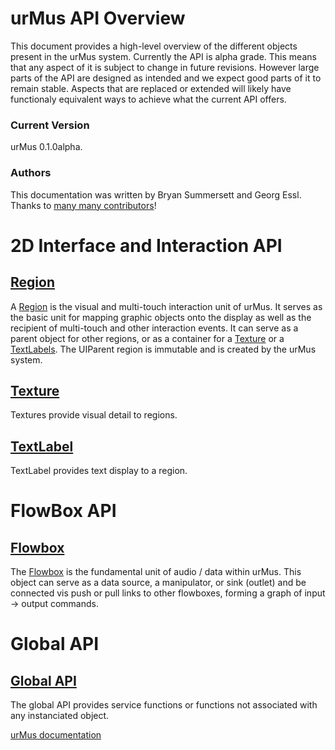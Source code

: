 urMus API Overview
============
This document provides a high-level overview of the different objects present
in the urMus system. Currently the API is alpha grade. This means that any aspect of it is subject to change in future revisions. However large parts of the API are designed as intended and we expect good parts of it to remain stable. Aspects that are replaced or extended will likely have functionaly equivalent ways to achieve what the current API offers.

### Current Version
urMus 0.1.0alpha.

### Authors
This documentation was written by Bryan Summersett and Georg Essl. Thanks to [many many contributors](Credits.html)!

2D Interface and Interaction API
=============
 
[Region](Region.html)
------------
A [Region](Region.html) is the visual and multi-touch interaction unit of urMus. It serves as the basic unit for mapping
graphic objects onto the display as well as the recipient of multi-touch and other interaction events. It can serve as a parent object for other regions,
or as a container for a [Texture](Texture.html) or a [TextLabels](TextLabel.html). The UIParent region is immutable and
is created by the urMus system. 

[Texture](Texture.html)
---------------
Textures provide visual detail to regions.

[TextLabel](TextLabel.html)
---------------
TextLabel provides text display to a region.

FlowBox API
===========

[Flowbox](Flowbox.html)
------
The [Flowbox](Flowbox.html) is the fundamental unit of audio / data within urMus. This object can serve 
as a data source, a manipulator, or sink (outlet) and be connected vis push or pull
links to other flowboxes, forming a graph of input -> output commands. 

Global API
==========

[Global API](globalAPI.html)
---------
The global API provides service functions or functions not associated with any instanciated object.

[urMus documentation](../documentation.html)
